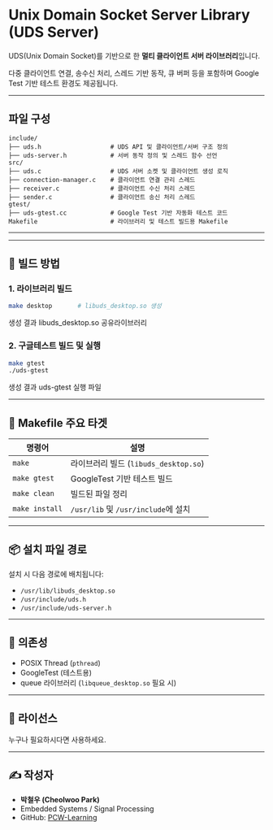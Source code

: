 # Unix Domain Socket Server Library (UDS Server)

UDS(Unix Domain Socket)를 기반으로 한 **멀티 클라이언트 서버 라이브러리**입니다.  

다중 클라이언트 연결, 송수신 처리, 스레드 기반 동작, 큐 버퍼 등을 포함하며  Google Test 기반 테스트 환경도 제공됩니다.



---



## 파일 구성

```
include/
├── uds.h 					# UDS API 및 클라이언트/서버 구조 정의
├── uds-server.h 			# 서버 동작 정의 및 스레드 함수 선언
src/
├── uds.c 					# UDS 서버 소켓 및 클라이언트 생성 로직
├── connection-manager.c 	# 클라이언트 연결 관리 스레드
├── receiver.c 				# 클라이언트 수신 처리 스레드
├── sender.c 				# 클라이언트 송신 처리 스레드
gtest/
├── uds-gtest.cc 			# Google Test 기반 자동화 테스트 코드
Makefile 					# 라이브러리 및 테스트 빌드용 Makefile
```

---



---

## 🔧 빌드 방법

### 1. 라이브러리 빌드

```bash
make desktop       # libuds_desktop.so 생성
```

생성 결과 libuds_desktop.so 공유라이브러리 



### 2. 구글테스트 빌드 및 실행

```bash
make gtest
./uds-gtest
```

생성 결과 uds-gtest 실행 파일



---

## 📌 Makefile 주요 타겟

| 명령어         | 설명                                  |
| -------------- | ------------------------------------- |
| `make`         | 라이브러리 빌드 (`libuds_desktop.so`) |
| `make gtest`   | GoogleTest 기반 테스트 빌드           |
| `make clean`   | 빌드된 파일 정리                      |
| `make install` | `/usr/lib` 및 `/usr/include`에 설치   |



------

## 📦 설치 파일 경로

설치 시 다음 경로에 배치됩니다:

- `/usr/lib/libuds_desktop.so`
- `/usr/include/uds.h`
- `/usr/include/uds-server.h`



------

## 🧪 의존성

- POSIX Thread (`pthread`)
- GoogleTest (테스트용)
- queue 라이브러리 (`libqueue_desktop.so` 필요 시)



------

## 📄 라이선스

누구나 필요하시다면 사용하세요.


------

## ✍️ 작성자

- **박철우 (Cheolwoo Park)**
- Embedded Systems / Signal Processing
- GitHub: [PCW-Learning](https://github.com/PCW-Learning)
